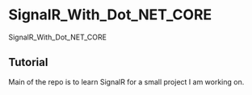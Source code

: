 # SignalR_With_Dot_NET_CORE
SignalR_With_Dot_NET_CORE

## Tutorial ##
Main of the repo is to learn SignalR for a small project I am working on.


